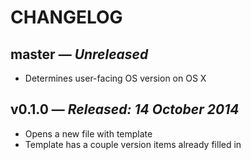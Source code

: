 # CHANGELOG

## **master** &mdash; *Unreleased*

* Determines user-facing OS version on OS X

## **v0.1.0** &mdash; *Released: 14 October 2014*

* Opens a new file with template
* Template has a couple version items already filled in
